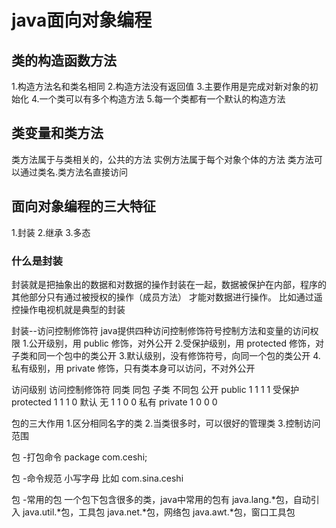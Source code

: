 # java面向对象编程

## 类的构造函数方法
1.构造方法名和类名相同
2.构造方法没有返回值
3.主要作用是完成对新对象的初始化
4.一个类可以有多个构造方法
5.每一个类都有一个默认的构造方法

## 类变量和类方法
类方法属于与类相关的，公共的方法
实例方法属于每个对象个体的方法
类方法可以通过类名.类方法名直接访问

## 面向对象编程的三大特征
1.封装
2.继承
3.多态

### 什么是封装
封装就是把抽象出的数据和对数据的操作封装在一起，数据被保护在内部，程序的其他部分只有通过被授权的操作（成员方法）
才能对数据进行操作。
比如通过遥控操作电视机就是典型的封装

封装--访问控制修饰符
java提供四种访问控制修饰符号控制方法和变量的访问权限
1.公开级别，用 public 修饰，对外公开
2.受保护级别，用 protected 修饰，对子类和同一个包中的类公开
3.默认级别，没有修饰符号，向同一个包的类公开
4.私有级别，用 private 修饰，只有类本身可以访问，不对外公开

访问级别 访问控制修饰符  同类 同包 子类  不同包
公开     public  1  1  1  1
受保护   protected 1  1  1  0
默认    无        1  1  0  0
私有    private   1  0  0  0


包的三大作用
1.区分相同名字的类
2.当类很多时，可以很好的管理类
3.控制访问范围

包 -打包命令
package com.ceshi;

包 -命令规范
小写字母 比如 com.sina.ceshi

包 -常用的包
一个包下包含很多的类，java中常用的包有
java.lang.*包，自动引入
java.util.*包，工具包
java.net.*包，网络包
java.awt.*包，窗口工具包